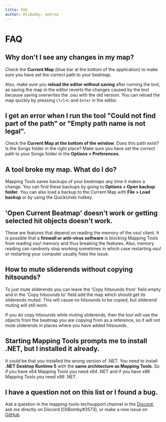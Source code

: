 ```yaml
---
title: FAQ
author: OliBomby, aehrea
---
```


# FAQ

## Why don't I see any changes in my map?

Check the **Current Map** (blue bar at the bottom of the application) to make sure you have set the correct path to your beatmap.

Also, make sure you **reload the editor without saving** after running the tool, as saving the map in the editor reverts the changes caused by the tool because saving overwrites the .osu with the old version. You can reload the map quickly by pressing `Ctrl+L` and `Enter` in the editor.

## I get an error when I run the tool "Could not find part of the path" or "Empty path name is not legal".

Check the **Current Map at the bottom of the window**. Does this path exist? Is the Songs folder in the right place? Make sure you have set the correct path to your Songs folder in the **Options > Preferences**.

## A tool broke my map. What do I do?

Mapping Tools saves backups of your beatmaps any time it makes a change. You can find these backups by going to **Options > Open backup folder**. You can also load a backup to the Current Map with **File > Load backup** or by using the QuickUndo hotkey.

## 'Open Current Beatmap' doesn't work or getting selected hit objects doesn't work.

These are features that depend on reading the memory of the osu! client. It is possible that a **firewall or anti-virus software** is blocking Mapping Tools from reading osu! memory and thus breaking the features. Also, memory reading can randomly stop working sometimes in which case restarting osu! or restarting your computer usually fixes the issue.

## How to mute sliderends without copying hitsounds?

To just mute sliderends you can leave the 'Copy hitsounds from' field empty and in the 'Copy hitsounds to' field add the map which should get its sliderends muted. This will cause no hitsounds to be copied, but sliderend muting will still work.

If you do copy hitsounds while muting sliderends, then the tool will use the objects from the beatmap you are copying from as a reference, so it will not mute sliderends in places where you have added hitsounds.

## Starting Mapping Tools prompts me to install .NET, but I installed it already.

It could be that you installed the wrong version of .NET. You need to install **.NET Desktop Runtime 5** with the **same architecture as Mapping Tools**. So if you have x64 Mapping Tools you need x64 .NET and if you have x86 Mapping Tools you need x86 .NET.

## I have a question not on this list or I found a bug.

Ask a question in the mapping-tools-techsupport channel in the [Discord](https://discord.gg/YfjKN2yjQV), ask me directly on Discord (OliBomby#3573), or make a new issue on [GitHub](https://github.com/OliBomby/Mapping_Tools/issues).
